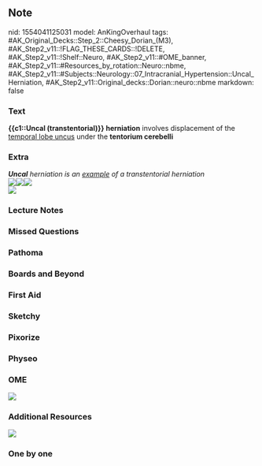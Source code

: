 ## Note
nid: 1554041125031
model: AnKingOverhaul
tags: #AK_Original_Decks::Step_2::Cheesy_Dorian_(M3), #AK_Step2_v11::!FLAG_THESE_CARDS::!DELETE, #AK_Step2_v11::!Shelf::Neuro, #AK_Step2_v11::#OME_banner, #AK_Step2_v11::#Resources_by_rotation::Neuro::nbme, #AK_Step2_v11::#Subjects::Neurology::07_Intracranial_Hypertension::Uncal_Herniation, #AK_Step2_v11::Original_decks::Dorian::neuro::nbme
markdown: false

### Text
<b>{{c1::Uncal (transtentorial)}} herniation</b> involves
displacement of the <u>temporal lobe uncus</u> under the
<b>tentorium cerebelli</b>

### Extra
<div>
  <i><b>Uncal</b> herniation is an <u>example</u> of a
  transtentorial herniation</i>
</div><i><img src="HerniationBlum.jpg"><img src=
"0f5144260ab71d916d84807b5b31bf43.jpg"><img src=
"paste-9172272027795457.jpg"></i>
<div>
  <i><img src="paste-1971952629579777.jpg"></i>
</div>

### Lecture Notes


### Missed Questions


### Pathoma


### Boards and Beyond


### First Aid


### Sketchy


### Pixorize


### Physeo


### OME
<div class="ome-widget">
  <a href="https://onlinemeded.org?ref=anki"><img src=
  "_OME_AnkiFlashcards_General_3.png"></a>
</div>

### Additional Resources
<i><img src="paste-1916788069629953.jpg"></i>

### One by one

